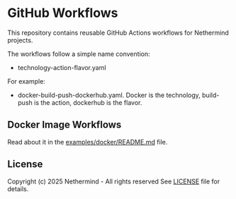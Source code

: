 # GitHub Workflows

This repository contains reusable GitHub Actions workflows for Nethermind projects.

The workflows follow a simple name convention:
- technology-action-flavor.yaml

For example:
- docker-build-push-dockerhub.yaml.  Docker is the technology, build-push is the action, dockerhub is the flavor.


## Docker Image Workflows

Read about it in the [examples/docker/README.md](examples/docker/README.md) file.


## License

Copyright (c) 2025 Nethermind - All rights reserved
See [LICENSE](LICENSE) file for details.
